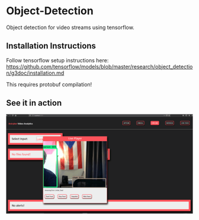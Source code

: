 # Object-Detection
Object detection for video streams using tensorflow.
## Installation Instructions
Follow tensorflow setup instructions here:
https://github.com/tensorflow/models/blob/master/research/object_detection/g3doc/installation.md

This requires protobuf compilation! 
## See it in action
![that's me!](http://github.com/robertegj/Object-Detection/blob/master/screenshot.gif)
